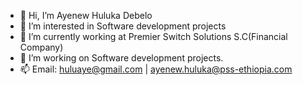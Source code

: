 - 👋 Hi, I’m Ayenew Huluka Debelo
- 👀 I’m interested in Software development projects
- 🌱 I’m currently working at Premier Switch Solutions S.C(Financial Company)
- 💞️ I’m working on Software development projects.
- 📫 Email: huluaye@gmail.com | ayenew.huluka@pss-ethiopia.com

<!---
huluaye/ is a ✨ special ✨ repository because its `README.md` (this file) appears on your GitHub profile.
You can click the Preview link to take a look at your changes.[Ayenew_Huluka_cv.pdf](https://github.com/ayenewhuluka/files/9303237/Ayenew_Huluka_cv.pdf)

--->
